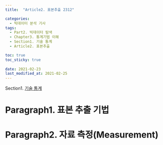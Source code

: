```yaml
---
title:  "Article2. 표본추출 2312"

categories:
  - 빅데이터 분석 기사
tags: 
  - Part2. 빅데이터 탐색
  - Chapter3. 통계기법 이해
  - Section1. 기술 통계
  - Article2. 표본추출

toc: true
toc_sticky: true
 
date: 2021-02-23
last_modified_at: 2021-02-25
---
```


Section1. [기술 통계]()

# Paragraph1. 표본 추출 기법

# Paragraph2. 자료 측정(Measurement)

